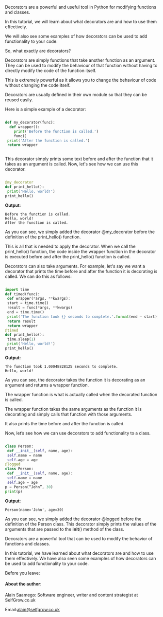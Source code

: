 Decorators are a powerful and useful tool in Python for modifying functions and classes.

In this tutorial, we will learn about what decorators are and how to use them effectively.

We will also see some examples of how decorators can be used to add functionality to your code.

So, what exactly are decorators?

Decorators are simply functions that take another function as an argument. They can be used to modify the behaviour of that function without having to directly modify the code of the function itself.

This is extremely powerful as it allows you to change the behaviour of code without changing the code itself.

Decorators are usually defined in their own module so that they can be reused easily.

Here is a simple example of a decorator:

```python

def my_decorator(func):
  def wrapper():
    print('Before the function is called.')
    func()
 print('After the function is called.')
 return wrapper
 
 ```

This decorator simply prints some text before and after the function that it takes as an argument is called. Now, let's see how we can use this decorator.

```python

@my_decorator
def print_hello():
 print('Hello, world!')
print_hello()

```

**Output:**

```
Before the function is called.
Hello, world!
After the function is called.
```

As you can see, we simply added the decorator @my_decorator before the definition of the print_hello() function.

This is all that is needed to apply the decorator. When we call the print_hello() function, the code inside the wrapper function in the decorator is executed before and after the print_hello() function is called.

Decorators can also take arguments. For example, let's say we want a decorator that prints the time before and after the function it is decorating is called. We can do this as follows:

```python

import time
def timed(func):
 def wrapper(*args, **kwargs):
 start = time.time()
 result = func(*args, **kwargs)
 end = time.time()
 print('The function took {} seconds to complete.'.format(end — start))
 return result
 return wrapper
@timed
def print_hello():
 time.sleep(1)
 print('Hello, world!')
print_hello()

```

**Output:**

```
The function took 1.00048828125 seconds to complete.
Hello, world!
```
As you can see, the decorator takes the function it is decorating as an argument and returns a wrapper function.

The wrapper function is what is actually called when the decorated function is called.

The wrapper function takes the same arguments as the function it is decorating and simply calls that function with those arguments.

It also prints the time before and after the function is called.

Now, let’s see how we can use decorators to add functionality to a class.

```python

class Person:
 def __init__(self, name, age):
 self.name = name
 self.age = age
@logged
class Person:
 def __init__(self, name, age):
 self.name = name
 self.age = age
p = Person(“John”, 30)
print(p)

```

**Output:**

```
Person(name='John', age=30)
```

As you can see, we simply added the decorator @logged before the definition of the Person class. This decorator simply prints the values of the arguments that are passed to the __init__() method of the class.

Decorators are a powerful tool that can be used to modify the behavior of functions and classes.

In this tutorial, we have learned about what decorators are and how to use them effectively. We have also seen some examples of how decorators can be used to add functionality to your code.

Before you leave:

#### About the author:
Alain Saamego: Software engineer, writer and content strategist at SelfGrow.co.uk

Email:alain@selfgrow.co.uk

